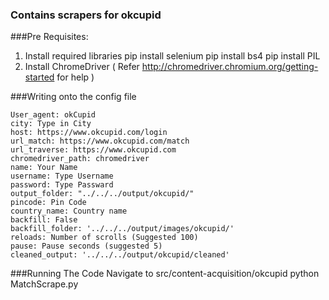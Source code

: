 ### Contains scrapers for okcupid

###Pre Requisites:
1. Install required libraries
  pip install selenium
  pip install bs4
  pip install PIL
3. Install ChromeDriver ( Refer http://chromedriver.chromium.org/getting-started for help )

###Writing onto the config file
```
User_agent: okCupid
city: Type in City
host: https://www.okcupid.com/login
url_match: https://www.okcupid.com/match
url_traverse: https://www.okcupid.com
chromedriver_path: chromedriver
name: Your Name
username: Type Username
password: Type Passward
output_folder: "../../../output/okcupid/"
pincode: Pin Code
country_name: Country name
backfill: False
backfill_folder: '../../../output/images/okcupid/'
reloads: Number of scrolls (Suggested 100)
pause: Pause seconds (suggested 5)
cleaned_output: '../../../output/okcupid/cleaned'
```
###Running The Code
Navigate to src/content-acquisition/okcupid
python MatchScrape.py
